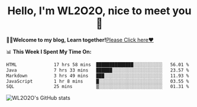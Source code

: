 <h1 align = "center">Hello, I'm WL2O2O, nice to meet you 👋</h1>

🧑‍💻**Welcome to my blog, Learn together!**[Please Click here❤️](https://wl2o2o.github.io)

📊 **This Week I Spent My Time On:**
<!--START_SECTION:waka-->

```txt
HTML              17 hrs 58 mins  ██████████████░░░░░░░░░░░   56.01 %
Java              7 hrs 33 mins   ██████░░░░░░░░░░░░░░░░░░░   23.57 %
Markdown          3 hrs 49 mins   ███░░░░░░░░░░░░░░░░░░░░░░   11.93 %
JavaScript        1 hr 8 mins     █░░░░░░░░░░░░░░░░░░░░░░░░   03.55 %
SQL               25 mins         ▒░░░░░░░░░░░░░░░░░░░░░░░░   01.31 %
```

<!--END_SECTION:waka-->

![WL2O2O's GitHub stats](https://github-readme-stats.vercel.app/api?username=wl2o2o&show_icons=true)


<!--
**WL2O2O/WL2O2O** is a ✨ _special_ ✨ repository because its `README.md` (this file) appears on your GitHub profile.

Here are some ideas to get you started:

- 🔭 I’m currently working on ...
- 🌱 I’m currently learning ...
- 👯 I’m looking to collaborate on ...
- 🤔 I’m looking for help with ...
- 💬 Ask me about ...
- 📫 How to reach me: ...
- 😄 Pronouns: ...
- ⚡ Fun fact: ...
-->
